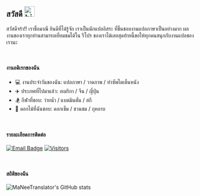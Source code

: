 ## สวัสดี <img src="https://user-images.githubusercontent.com/1303154/88677602-1635ba80-d120-11ea-84d8-d263ba5fc3c0.gif" width="28px" height="28px" alt="hi">

สวัสดีจร้า!! เราชื่อมาณี ยินดีที่ได้รู้จัก เราเป็นนักแปลอิสระ ที่ชื่นชอบงานแปลภาษาเป็นอย่างมาก ผลงานของเราทุกท่านสามารถเยี่ยมชมได้ใน รีโปร ของเราได้เลยสุดท้ายนี้ขอให้ทุกคนสนุกกับงานแปลของเรานะ

<br>

#### งานอดิเรกของฉัน

- 💻 งานประจำวันของฉัน: แปลภาษา / วาดภาพ / ทำซัพไตเติ้นหนัง
- ✈️ ประเทศที่ไปมาแล้ว: อเมริกา / จีน / ญี่ปุ่น
- 🏂 กีฬาที่ชอบ: ว่ายน้ำ / แบตมินตั่น / สกี
- 💐 ดอกไม้ที่ฉันชอบ: ดอกเข็ม / ชวนชม / กุหลาบ

<br>

#### รายละเอียดการติดต่อ

[![Email Badge](https://img.shields.io/badge/-Email-ff001e?style=for-the-badge&labelColor=black&logo=gmail&logoColor=ffffff)](mailto:freelingdeveloper@gmail.com)  [![Visitors](https://api.visitorbadge.io/api/visitors?path=https%3A%2F%2Fgithub.com%2Fmaneetranslator&countColor=%232ccce4)](#)

<br>

#### สถิติของฉัน

![MaNeeTranslator's GitHub stats](https://github-readme-stats.vercel.app/api?username=maneetranslator&count_private=true&theme=tokyonight&hide=contribs,prs)
